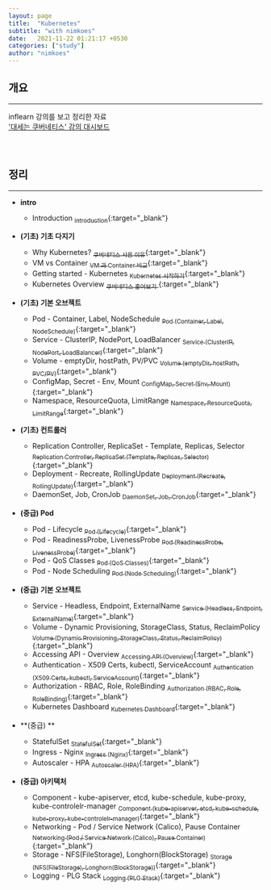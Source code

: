```yaml
---
layout: page
title:  "Kubernetes"
subtitle: "with nimkoes"
date:   2021-11-22 01:21:17 +0530
categories: ["study"]
author: "nimkoes"
---
```


## **개요**
---
inflearn 강의를 보고 정리한 자료  
[<u>'대세는 쿠버네티스' 강의 대시보드</u>][link_study]
　  
　  
　  

## **정리**
---

- **intro**
  - Introduction [<sub>introduction</sub>](https://inky-bug-9a2.notion.site/Introduction-e291b18ece2546bd93326ebc76ee1ac1){:target="_blank"}

- **(기초) 기초 다지기**
  - Why Kubernetes?                      [<sub>쿠버네티스 사용 이유</sub>](https://inky-bug-9a2.notion.site/Why-Kubernetes-4bdeef9821e54b18b59beb8f69cae525){:target="_blank"}  
  - VM vs Container                      [<sub>VM 과 Container 비교</sub>](https://inky-bug-9a2.notion.site/VM-vs-Container-cf0a270b8e1d499687b463f598cf057f){:target="_blank"}  
  - Getting started - Kubernetes         [<sub>Kubernetes 시작하기</sub>](https://inky-bug-9a2.notion.site/Getting-started-Kubernetes-43a28a5ac53c4f3daf34febd43960e3e){:target="_blank"}  
  - Kubernetes Overview                  [<sub>쿠버네티스 훑어보기</sub> ](https://inky-bug-9a2.notion.site/Kubernetes-Overview-72f57cd08ba248ecafb152abd25674ac){:target="_blank"}  
- **(기초) 기본 오브젝트**
  - Pod - Container, Label, NodeSchedule        [<sub>Pod (Container, Label, NodeSchedule)</sub>](https://inky-bug-9a2.notion.site/Pod-Container-Label-NodeSchedule-4a1ed94cc7234de998c8f59b80b0d7c0){:target="_blank"}  
  - Service - ClusterIP, NodePort, LoadBalancer [<sub>Service (ClusterIP, NodePort, LoadBalancer)</sub>](https://inky-bug-9a2.notion.site/Service-ClusterIP-NodePort-LoadBalancer-68f2357916804e2cbc5157845f3eb84f){:target="_blank"}  
  - Volume - emptyDir, hostPath, PV/PVC         [<sub>Volume (emptyDir, hostPath, PVC/PV)</sub>](https://inky-bug-9a2.notion.site/Volume-emptyDir-hostPath-PVC-PV-8a51676bf0454647b827e16bb0caa688){:target="_blank"}  
  - ConfigMap, Secret - Env, Mount              [<sub>ConfigMap, Secret (Env, Mount)</sub>](https://inky-bug-9a2.notion.site/ConfigMap-Secret-Env-Mount-5b1750a16de44653a33e200c0b6a2d11){:target="_blank"}  
  - Namespace, ResourceQuota, LimitRange        [<sub>Namespace, ResourceQuota, LimitRange</sub>](https://inky-bug-9a2.notion.site/Namespace-ResourceQuota-LimitRange-d64e89da928140a48c39e7452c8263c6){:target="_blank"}  
- **(기초) 컨트롤러**
  - Replication Controller, ReplicaSet - Template, Replicas, Selector [<sub>Replication Controller, ReplicaSet (Template, Replicas, Selector)</sub>](https://inky-bug-9a2.notion.site/Replication-Controller-ReplicaSet-Template-Replicas-Selector-e5c7cc7cb2d4484084f127983dfe278f){:target="_blank"}  
  - Deployment - Recreate, RollingUpdate                              [<sub>Deployment (Recreate, RollingUpdate)</sub>](https://inky-bug-9a2.notion.site/Deployment-Recreate-RollingUpdate-cf999c3724c24b9da4947b98c5012681){:target="_blank"}  
  - DaemonSet, Job, CronJob                                           [<sub>DaemonSet, Job, CronJob</sub>](https://inky-bug-9a2.notion.site/DaemonSet-Job-CronJob-d3fd08aa986c43479ecef6ca69b5a2df){:target="_blank"}
- **(중급) Pod**
  - Pod - Lifecycle                     [<sub>Pod (Lifecycle)</sub>](https://inky-bug-9a2.notion.site/Pod-Lifecycle-f890c1c8fac145b4bc96ddee11ab842a){:target="_blank"}  
  - Pod - ReadinessProbe, LivenessProbe [<sub>Pod (ReadinessProbe, LivenessProbe)</sub>](https://www.notion.so/Pod-ReadinessProbe-LivenessProbe-0b5d9c09755d4e9ba9fd84ee229c0898){:target="_blank"}  
  - Pod - QoS Classes                   [<sub>Pod (QoS Classes)</sub>](){:target="_blank"}  
  - Pod - Node Scheduling               [<sub>Pod (Node Scheduling)</sub>](){:target="_blank"}  
- **(중급) 기본 오브젝트**
  - Service - Headless, Endpoint, ExternalName                         [<sub>Service (Headless, Endpoint, ExternalName)</sub>](){:target="_blank"}  
  - Volume - Dynamic Provisioning, StorageClass, Status, ReclaimPolicy [<sub>Volume (Dynamic Provisioning, StorageClass, Status, ReclaimPolicy)</sub>](){:target="_blank"}  
  - Accessing API - Overview                                           [<sub>Accessing API (Overview)</sub>](){:target="_blank"}  
  - Authentication - X509 Certs, kubectl, ServiceAccount               [<sub>Authentication (X509 Certs, kubectl, ServiceAccount)</sub>](){:target="_blank"}  
  - Authorization - RBAC, Role, RoleBinding                            [<sub>Authorization (RBAC, Role, RoleBinding)</sub>](){:target="_blank"}  
  - Kubernetes Dashboard                                               [<sub>Kubernetes Dashboard</sub>](){:target="_blank"}
- **(중급) **
  - StatefulSet      [<sub>StatefulSet</sub>](){:target="_blank"}  
  - Ingress - Nginx  [<sub>Ingress (Nginx)</sub>](){:target="_blank"}  
  - Autoscaler - HPA [<sub>Autoscaler (HPA)</sub>](){:target="_blank"}  
- **(중급) 아키택처**
  - Component - kube-apiserver, etcd, kube-schedule, kube-proxy, kube-controlelr-manager [<sub>Component (kube-apiserver, etcd, kube-schedule, kube-proxy, kube-controlelr-manager)</sub>](){:target="_blank"}  
  - Networking - Pod / Service Network (Calico), Pause Container                         [<sub>Networking (Pod / Service Network (Calico), Pause Container)</sub>](){:target="_blank"}  
  - Storage - NFS(FileStorage), Longhorn(BlockStorage)                                   [<sub>Storage (NFS(FileStorage), Longhorn(BlockStorage))</sub>](){:target="_blank"}  
  - Logging - PLG Stack                                                                  [<sub>Logging (PLG Stack)</sub>](){:target="_blank"}  
　  
　  
　  

[link_study]:https://www.inflearn.com/course/%EC%BF%A0%EB%B2%84%EB%84%A4%ED%8B%B0%EC%8A%A4-%EA%B8%B0%EC%B4%88
